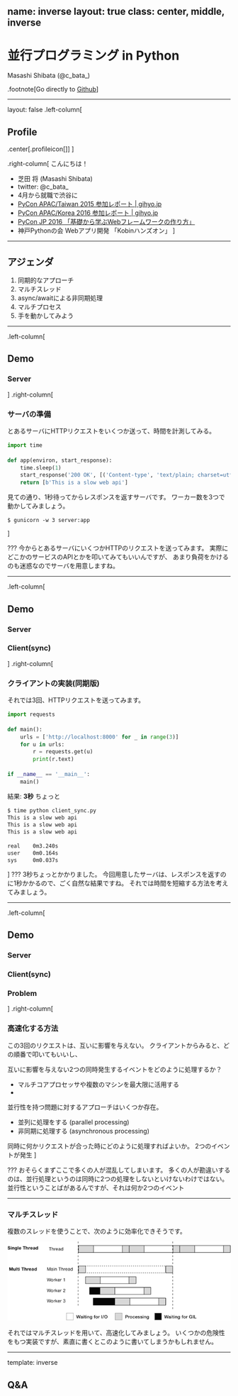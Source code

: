 name: inverse
layout: true
class: center, middle, inverse
---
# 並行プログラミング in Python

Masashi Shibata (@c\_bata\_)

.footnote[Go directly to [Github](https://github.com/c-bata/asynchronous-python)]

---
layout: false
.left-column[
## Profile
.center[.profileicon[]]
]

.right-column[
こんにちは！

- 芝田 将 (Masashi Shibata)
- twitter: @c\_bata\_
- 4月から就職で渋谷に
- [PyCon APAC/Taiwan 2015 参加レポート | gihyo.jp](http://gihyo.jp/news/report/01/pycon-apac-2015)
- [PyCon APAC/Korea 2016 参加レポート | gihyo.jp](http://gihyo.jp/news/report/01/pycon-apac2016)
- [PyCon JP 2016 「基礎から学ぶWebフレームワークの作り方」](http://c-bata.link/webframework-in-python/slide.html#1)
- 神戸Pythonの会 Webアプリ開発 「Kobinハンズオン」
]

---
## アジェンダ

1. 同期的なアプローチ
2. マルチスレッド
3. async/awaitによる非同期処理
4. マルチプロセス
5. 手を動かしてみよう

---
.left-column[
## Demo
### Server
]
.right-column[

### サーバの準備

とあるサーバにHTTPリクエストをいくつか送って、時間を計測してみる。

```python
import time

def app(environ, start_response):
    time.sleep(1)
    start_response('200 OK', [('Content-type', 'text/plain; charset=utf-8')])
    return [b'This is a slow web api']
```

見ての通り、1秒待ってからレスポンスを返すサーバです。
ワーカー数を3つで動かしてみましょう。

```console
$ gunicorn -w 3 server:app
```
]

???
今からとあるサーバにいくつかHTTPのリクエストを送ってみます。
実際にどこかのサービスのAPIとかを叩いてみてもいいんですが、
あまり負荷をかけるのも迷惑なのでサーバを用意しますね。

---
.left-column[
## Demo
### Server
### Client(sync)
]
.right-column[

### クライアントの実装(同期版)

それでは3回、HTTPリクエストを送ってみます。

```python
import requests

def main():
    urls = ['http://localhost:8000' for _ in range(3)]
    for u in urls:
        r = requests.get(u)
        print(r.text)

if __name__ == '__main__':
    main()
```

結果: **3秒** ちょっと

```console
$ time python client_sync.py 
This is a slow web api
This is a slow web api
This is a slow web api

real    0m3.240s
user    0m0.164s
sys     0m0.037s
```
]
???
3秒ちょっとかかりました。
今回用意したサーバは、レスポンスを返すのに1秒かかるので、ごく自然な結果ですね。
それでは時間を短縮する方法を考えてみましょう。

---
.left-column[
## Demo
### Server
### Client(sync)
### Problem
]
.right-column[
### 高速化する方法
この3回のリクエストは、互いに影響を与えない。
クライアントからみると、どの順番で叩いてもいいし、

互いに影響を与えない2つの同時発生するイベントをどのように処理するか？

- マルチコアプロセッサや複数のマシンを最大限に活用する
- 

並行性を持つ問題に対するアプローチはいくつか存在。

- 並列に処理をする (parallel processing)
- 非同期に処理する (asynchronous processing)

同時に何かリクエストが合った時にどのように処理すればよいか。
2つのイベントが発生
]

???
おそらくまずここで多くの人が混乱してしまいます。
多くの人が勘違いするのは、並行処理というのは同時に2つの処理をしないといけないわけではない。
並行性ということばがあるんですが、それは何か2つのイベント

---
### マルチスレッド

複数のスレッドを使うことで、次のように効率化できそうです。

![multi-thread](./img/multi-thread.png)

それではマルチスレッドを用いて、高速化してみましょう。
いくつかの危険性をもつ実装ですが、素直に書くとこのように書いてしまうかもしれません。

---
template: inverse

## Q&A

